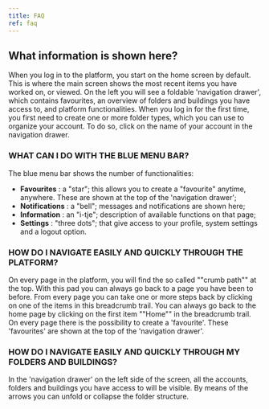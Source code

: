 ```yaml
---
title: FAQ
ref: faq
---
```


## What information is shown here?
When you log in to the platform, you start on the home screen by default. This is where the main screen shows the most recent items you have worked on, or viewed. On the left you will see a foldable 'navigation drawer', which contains favourites, an overview of folders and buildings you have access to, and platform functionalities. When you log in for the first time, you first need to create one or more folder types, which you can use to organize your account. To do so, click on the name of your account in the navigation drawer.

### WHAT CAN I DO WITH THE BLUE MENU BAR?
The blue menu bar shows the number of functionalities:
- **Favourites** : a "star"; this allows you to create a "favourite" anytime, anywhere. These are shown at the top of the 'navigation drawer';
- **Notifications** : a "bell"; messages and notifications are shown here;
- **Information** : an "i-tje"; description of available functions on that page;
- **Settings** : "three dots"; that give access to your profile, system settings and a logout option.


### HOW DO I NAVIGATE EASILY AND QUICKLY THROUGH THE PLATFORM?
On every page in the platform, you will find the so called ""crumb path"" at the top. With this pad you can always go back to a page you have been to before. From every page you can take one or more steps back by clicking on one of the items in this breadcrumb trail. You can always go back to the home page by clicking on the first item ""Home"" in the breadcrumb trail. On every page there is the possibility to create a 'favourite'. These 'favourites' are shown at the top of the 'navigation drawer'.


### HOW DO I NAVIGATE EASILY AND QUICKLY THROUGH MY FOLDERS AND BUILDINGS?
In the 'navigation drawer' on the left side of the screen, all the accounts, folders and buildings you have access to will be visible. By means of the arrows you can unfold or collapse the folder structure.